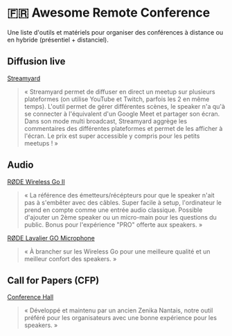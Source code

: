 # :fr: Awesome Remote Conference 

Une liste d'outils et matériels pour organiser des conférences à distance ou en hybride (présentiel + distanciel).

## Diffusion live

[Streamyard](https://streamyard.com/)
> « Streamyard permet de diffuser en direct un meetup sur plusieurs plateformes (on utilise YouTube et Twitch, parfois les 2 en même temps). L'outil permet de gérer différentes scènes, le speaker n'a qu'à se connecter à l'équivalent d'un Google Meet et partager son écran. Dans son mode multi broadcast, Streamyard aggrège les commentaires des différentes plateformes et permet de les afficher à l'écran. Le prix est super accessible y compris pour les petits meetups ! »

## Audio

[RØDE Wireless Go II](https://fr.rode.com/microphones/wireless/wirelessgoiI)
> « La référence des émetteurs/récépteurs pour que le speaker n'ait pas à s'embêter avec des câbles. Super facile à setup, l'ordinateur le prend en compte comme une entrée audio classique. Possible d'ajouter un 2ème speaker ou un micro-main pour les questions du public. Bonus pour l'expérience "PRO" offerte aux speakers. »

[RØDE Lavalier GO Microphone](https://www.amazon.fr/R%C3%98DE-Microphones-LAVGO-Microphone-Lavalier/dp/B07WM65GTF)
> « À brancher sur les Wireless Go pour une meilleure qualité et un meilleur confort des speakers. »

## Call for Papers (CFP)

[Conference Hall](https://conference-hall.io/)
> « Développé et maintenu par un ancien Zenika Nantais, notre outil préféré pour les organisateurs avec une bonne expérience pour les speakers. »
